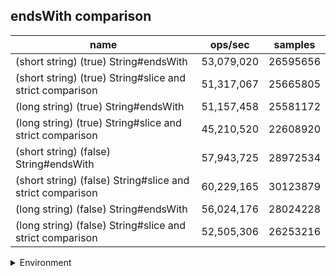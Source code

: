 ## endsWith comparison

|name|ops/sec|samples|
|-|-|-|
|(short string) (true) String#endsWith|53,079,020|26595656|
|(short string) (true) String#slice and strict comparison|51,317,067|25665805|
|(long string) (true) String#endsWith|51,157,458|25581172|
|(long string) (true) String#slice and strict comparison|45,210,520|22608920|
|(short string) (false) String#endsWith|57,943,725|28972534|
|(short string) (false) String#slice and strict comparison|60,229,165|30123879|
|(long string) (false) String#endsWith|56,024,176|28024228|
|(long string) (false) String#slice and strict comparison|52,505,306|26253216|


<details>
<summary>Environment</summary>

* __Machine:__ linux x64 | 4 vCPUs | 7.6GB Mem
* __Run:__ Tue May 06 2025 20:10:08 GMT+0000 (Coordinated Universal Time)
* __Node:__ `v18.20.7`
</details>

<!--
{"environment":{"platform":"linux","arch":"x64","cpus":4,"totalMemory":7.597835540771484},"benchmarks":[{"name":"(short string) (true) String#endsWith","samples":26595656,"opsSec":53079020.57187114},{"name":"(short string) (true) String#slice and strict comparison","samples":25665805,"opsSec":51317067.46152035},{"name":"(long string) (true) String#endsWith","samples":25581172,"opsSec":51157458.974242546},{"name":"(long string) (true) String#slice and strict comparison","samples":22608920,"opsSec":45210520.959182955},{"name":"(short string) (false) String#endsWith","samples":28972534,"opsSec":57943725.79153577},{"name":"(short string) (false) String#slice and strict comparison","samples":30123879,"opsSec":60229165.617948726},{"name":"(long string) (false) String#endsWith","samples":28024228,"opsSec":56024176.91449892},{"name":"(long string) (false) String#slice and strict comparison","samples":26253216,"opsSec":52505306.60125831}]}-->
